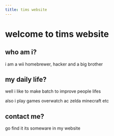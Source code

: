 ```yaml
---
title: tims website
---
```

# welcome to tims website

## who am i?

i am a wii homebrewer, hacker and a big brother

## my daily life?

well i like to make batch to improve people lifes

also i play games overwatch ac zelda minecraft etc

## contact me?

go find it its someware in my website
